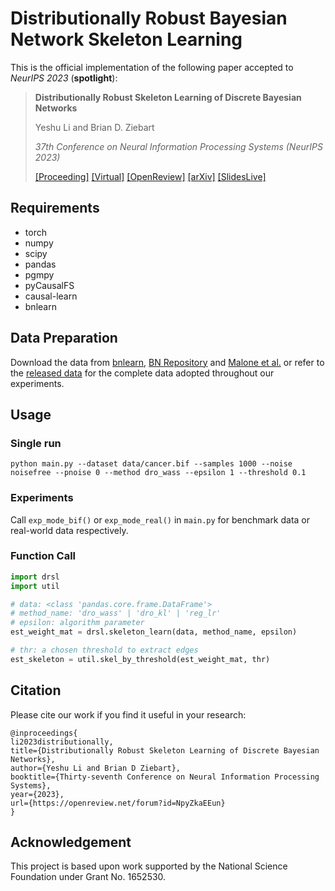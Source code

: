 # Distributionally Robust Bayesian Network Skeleton Learning

This is the official implementation of the following paper accepted to *NeurIPS 2023* (**spotlight**):

> **Distributionally Robust Skeleton Learning of Discrete Bayesian Networks**
> 
> Yeshu Li and Brian D. Ziebart
> 
> *37th Conference on Neural Information Processing Systems (NeurIPS 2023)*
> 
> [[Proceeding]](???) [[Virtual]](https://nips.cc/virtual/2023/poster/71840) [[OpenReview]](https://openreview.net/forum?id=NpyZkaEEun) [[arXiv]](https://arxiv.org/abs/2311.06117) [[SlidesLive]](???)

## Requirements

- torch
- numpy
- scipy
- pandas
- pgmpy
- pyCausalFS
- causal-learn
- bnlearn

## Data Preparation

Download the data from [bnlearn](https://www.bnlearn.com/bnrepository/), [BN Repository](https://www.cs.huji.ac.il/w~galel/Repository/) and [Malone et al.](http://bnportfolio.cs.helsinki.fi/) or refer to the [released data](https://github.com/DanielLeee/drslbn/releases/download/pre/data.zip) for the complete data adopted throughout our experiments.

## Usage

### Single run
```shell
python main.py --dataset data/cancer.bif --samples 1000 --noise noisefree --pnoise 0 --method dro_wass --epsilon 1 --threshold 0.1
```

### Experiments

Call `exp_mode_bif()` or `exp_mode_real()` in `main.py` for benchmark data or real-world data respectively.

### Function Call

```Python
import drsl
import util

# data: <class 'pandas.core.frame.DataFrame'>
# method_name: 'dro_wass' | 'dro_kl' | 'reg_lr'
# epsilon: algorithm parameter
est_weight_mat = drsl.skeleton_learn(data, method_name, epsilon)

# thr: a chosen threshold to extract edges
est_skeleton = util.skel_by_threshold(est_weight_mat, thr)
```



## Citation

Please cite our work if you find it useful in your research:

```
@inproceedings{
li2023distributionally,
title={Distributionally Robust Skeleton Learning of Discrete Bayesian Networks},
author={Yeshu Li and Brian D Ziebart},
booktitle={Thirty-seventh Conference on Neural Information Processing Systems},
year={2023},
url={https://openreview.net/forum?id=NpyZkaEEun}
}
```

## Acknowledgement

This project is based upon work supported by the National Science Foundation under Grant No. 1652530.
